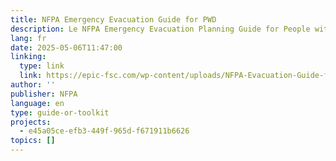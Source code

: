 ```yaml
---
title: NFPA Emergency Evacuation Guide for PWD
description: Le NFPA Emergency Evacuation Planning Guide for People with Disabilities aide les individus et les organisations à créer des plans d'évacuation personnalisés. Il couvre les besoins essentiels des personnes souffrant de handicaps moteurs, visuels, auditifs, vocaux et cognitifs, en mettant l'accent sur les alertes, la navigation, l'accès et l'assistance. Le guide comprend une liste de contrôle pour la planification et met l'accent sur des exercices réguliers.
lang: fr
date: 2025-05-06T11:47:00
linking:
  type: link
  link: https://epic-fsc.com/wp-content/uploads/NFPA-Evacuation-Guide-for-People-with-Disabilities.pdf
author: ''
publisher: NFPA
language: en
type: guide-or-toolkit
projects:
  - e45a05ce-efb3-449f-965d-f671911b6626
topics: []
---
```


